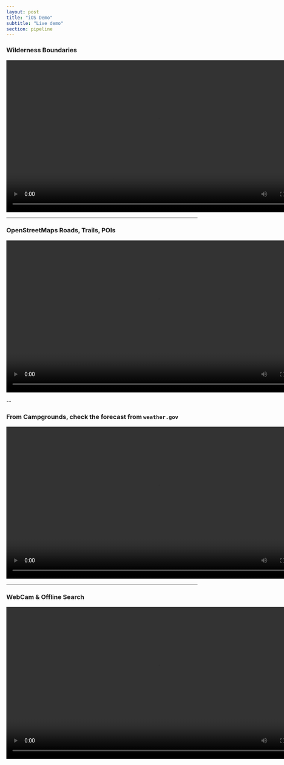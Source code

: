 ```yaml
---
layout: post
title: "iOS Demo"
subtitle: "Live demo"
section: pipeline
---
```


###  Wilderness Boundaries

<video src="images/jtree1.480.mov#t=24" controls width="800"></video>

---


### OpenStreetMaps Roads, Trails, POIs

<video src="images/jtree1.480.mov#t=7" controls width="800"></video>

--

###  From Campgrounds, check the forecast from `weather.gov`

<video src="images/jtree1.480.mov#t=25" controls width="800"></video>

---

### WebCam & Offline Search

<video id="loop" src="images/jtree2.480.mov#t=48" controls loop width="800"></video>
<script>
  var vid = document.getElementById("loop");
  vid.playbackRate = 1.5;
</script>
